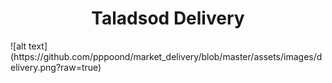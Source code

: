 <h1 align="center">Taladsod Delivery</h1>
![alt text](https://github.com/pppoond/market_delivery/blob/master/assets/images/delivery.png?raw=true)
